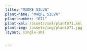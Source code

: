 ```yaml
---
title: "MADRE SILVA"
plant-name: "MADRE SILVA"
plant-number: "071"
plant-xml: /assets/xml/plant071.xml
plant-img: /assets/img/plant071.jpg
layout: single-xml


---
```


